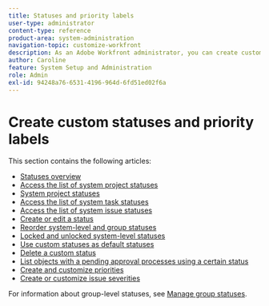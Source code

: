 ```yaml
---
title: Statuses and priority labels
user-type: administrator
content-type: reference
product-area: system-administration
navigation-topic: customize-workfront
description: As an Adobe Workfront administrator, you can create custom statuses for projects, tasks, and issues. These can be for users throughout the entire Workfront system or for specific groups or subgroups. A work item's status represents its current state of development.
author: Caroline
feature: System Setup and Administration
role: Admin
exl-id: 94248a76-6531-4196-964d-6fd51ed02f6a
---
```

# Create custom statuses and priority labels

This section contains the following articles:

* [Statuses overview](../../../administration-and-setup/customize-workfront/creating-custom-status-and-priority-labels/statuses-overview.md) 
* [Access the list of system project statuses](../../../administration-and-setup/customize-workfront/creating-custom-status-and-priority-labels/project-statuses.md) 
* [System project statuses](../../../administration-and-setup/customize-workfront/creating-custom-status-and-priority-labels/system-project-statuses.md) 
* [Access the list of system task statuses](../../../administration-and-setup/customize-workfront/creating-custom-status-and-priority-labels/task-statuses.md) 
* [Access the list of system issue statuses](../../../administration-and-setup/customize-workfront/creating-custom-status-and-priority-labels/issue-statuses.md) 
* [Create or edit a status](../../../administration-and-setup/customize-workfront/creating-custom-status-and-priority-labels/create-or-edit-a-status.md) 
* [Reorder system-level and group statuses](../../../administration-and-setup/customize-workfront/creating-custom-status-and-priority-labels/reorder-system-statuses.md) 
* [Locked and unlocked system-level statuses](../../../administration-and-setup/customize-workfront/creating-custom-status-and-priority-labels/lock-or-unlock-a-custom-system-level-status.md) 
* [Use custom statuses as default statuses](../../../administration-and-setup/customize-workfront/creating-custom-status-and-priority-labels/use-custom-statuses-as-default-statuses.md) 
* [Delete a custom status](../../../administration-and-setup/customize-workfront/creating-custom-status-and-priority-labels/delete-a-custom-status.md)
* [List objects with a pending approval processes using a certain status](../../../administration-and-setup/customize-workfront/creating-custom-status-and-priority-labels/list-objects-pending-approval-certain-status.md) 
* [Create and customize priorities](../../../administration-and-setup/customize-workfront/creating-custom-status-and-priority-labels/create-customize-priorities.md) 
* [Create or customize issue severities](../../../administration-and-setup/customize-workfront/creating-custom-status-and-priority-labels/create-customize-issue-severities.md)

For information about group-level statuses, see [Manage group statuses](../../../administration-and-setup/manage-groups/manage-group-statuses/manage-group-statuses.md).
